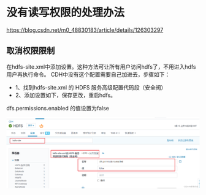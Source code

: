 # 没有读写权限的处理办法
https://blog.csdn.net/m0_48830183/article/details/126303297

## 取消权限限制

在hdfs-site.xml中添加设置。这种方法可让所有用户访问hdfs了，不用进入hdfs用户再执行命令。
CDH中没有这个配置需要自己加进去，步骤如下：

* 1、找到hdfs-site.xml 的 HDFS 服务高级配置代码段（安全阀）
* 2、添加设置如下，保存更改，重启hdfs。


dfs.permissions.enabled 的值设置为false


![](Images/23.png)